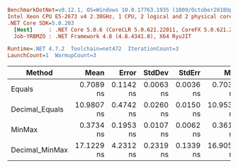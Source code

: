 ``` ini

BenchmarkDotNet=v0.12.1, OS=Windows 10.0.17763.1935 (1809/October2018Update/Redstone5)
Intel Xeon CPU E5-2673 v4 2.30GHz, 1 CPU, 2 logical and 2 physical cores
.NET Core SDK=5.0.203
  [Host]     : .NET Core 5.0.6 (CoreCLR 5.0.621.22011, CoreFX 5.0.621.22011), X64 RyuJIT
  Job-YRBMZO : .NET Framework 4.8 (4.8.4341.0), X64 RyuJIT

Runtime=.NET 4.7.2  Toolchain=net472  IterationCount=3  
LaunchCount=1  WarmupCount=3  

```
|         Method |       Mean |     Error |    StdDev |    StdErr |        Min |        Max |     Median | Ratio | MannWhitney(5%) | RatioSD |
|--------------- |-----------:|----------:|----------:|----------:|-----------:|-----------:|-----------:|------:|---------------- |--------:|
|         Equals |  0.7089 ns | 0.1142 ns | 0.0063 ns | 0.0036 ns |  0.7039 ns |  0.7159 ns |  0.7069 ns |  1.00 |            Base |    0.00 |
| Decimal_Equals | 10.9807 ns | 0.4742 ns | 0.0260 ns | 0.0150 ns | 10.9530 ns | 11.0046 ns | 10.9845 ns | 15.49 |               ? |    0.12 |
|         MinMax |  0.3734 ns | 0.1953 ns | 0.0107 ns | 0.0062 ns |  0.3612 ns |  0.3811 ns |  0.3779 ns |  0.53 |               ? |    0.02 |
| Decimal_MinMax | 17.1229 ns | 4.2312 ns | 0.2319 ns | 0.1339 ns | 16.9053 ns | 17.3669 ns | 17.0965 ns | 24.16 |               ? |    0.49 |
